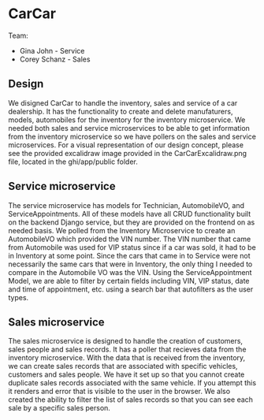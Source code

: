 # CarCar

Team:

* Gina John - Service
* Corey Schanz - Sales

## Design
We disigned CarCar to handle the inventory, sales and service of a car dealership. It has the functionality to create and delete manufaturers, models, automobiles for the inventory for the inventory microservice. We needed both sales and service microservices to be able to get information from the inventory microservice so we have pollers on the sales and service microservices. For a visual representation of our design concept, please see the provided excalidraw image provided in the CarCarExcalidraw.png file, located in the ghi/app/public folder.
## Service microservice

The service microservice has models for Technician, AutomobileVO, and ServiceAppointments. All of these models have all CRUD functionality built on the backend Django service, but they are provided on the frontend on as needed basis. We polled from the Inventory Microservice to create an AutomobileVO which provided the VIN number. The VIN number that came from Automobile was used for VIP status since if a car was sold, it had to be in Inventory at some point. Since the cars that came in to Service were not necessarily the same cars that were in Inventory, the only thing I needed to compare in the Automobile VO was the VIN. Using the ServiceAppointment Model, we are able to filter by certain fields including VIN, VIP status, date and time of appointment, etc. using a search bar that autofilters as the user types.

## Sales microservice
The sales microservice is designed to handle the creation of customers, sales people and sales records. It has a poller that recieves data from the inventory microservice. With the data that is received from the inventory, we can create sales records that are associated with specific vehicles, customers and sales people. We have it set up so that you cannot create duplicate sales records associated with the same vehicle. If you attempt this it renders and error that is visible to the user in the browser. We also created the ability to filter the list of sales records so that you can see each sale by a specific sales person.
